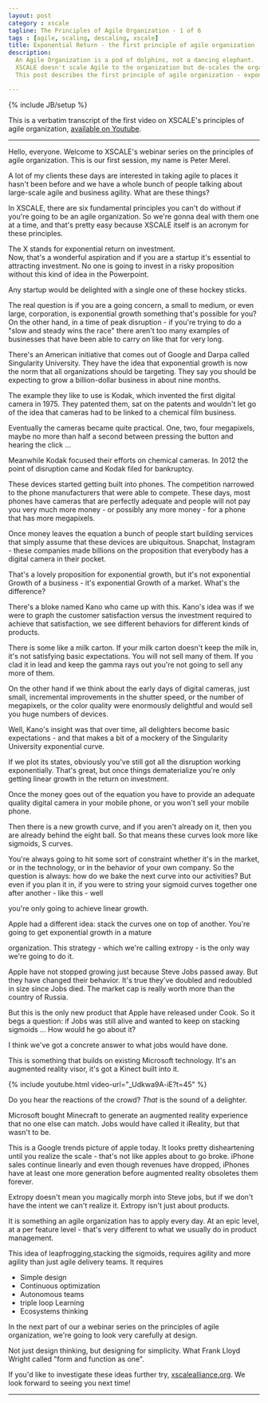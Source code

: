 ```yaml
---
layout: post
category : xscale
tagline: The Principles of Agile Organization - 1 of 6
tags : [agile, scaling, descaling, xscale]
title: Exponential Return - the first principle of agile organization
description: 
  An Agile Organization is a pod of dolphins, not a dancing elephant. 
  XSCALE doesn't scale Agile to the organization but de-scales the organization to Agile.
  This post describes the first principle of agile organization - exponential return.

---
```


{% include JB/setup %}

This is a verbatim transcript of the first video on 
XSCALE's principles of agile organization,
[available on Youtube].

---

Hello, everyone. Welcome to XSCALE's webinar series 
on the principles of agile organization.
This is our first session, my name is Peter Merel.

A lot of my clients these days are interested in taking agile to places
it hasn't been before and we have a whole bunch of people talking about 
large-scale agile and business agility. What are these things?

In  XSCALE, there are six fundamental principles you can't do without 
if you're going to be an agile organization.
So we're gonna deal with them one at a time, 
and that's pretty easy because XSCALE itself 
is an acronym for these principles.

The X stands for exponential return on investment.  
Now, that's a wonderful
aspiration and if you are a startup 
it's essential to attracting investment. 
No one is going to invest in a risky proposition
without this kind of idea in the Powerpoint.

<!-- 0:00:58.460,0:01:02.580 -->
Any startup would be delighted with a single one of these hockey sticks.

The real question is if you are a going concern, 
a small to medium, or even large, corporation,
is exponential growth something that's possible for you?
On the other hand, in a time of peak disruption - if you're trying to 
do a "slow and steady wins the race" there aren't too many examples
of businesses that have been able to carry on like that for very long.

There's an American initiative that comes out of Google and Darpa 
called Singularity University.
They have the idea that exponential growth 
is now the norm that all organizations should be targeting.
They say you should be expecting to grow a billion-dollar business 
in about nine months.

The example they like to use is Kodak, 
which invented the first digital camera in 1975.
They patented them, sat on the patents 
and wouldn't let go of the idea that cameras 
had to be linked to a chemical film business.

Eventually the cameras became quite practical. 
One, two, four megapixels, 
maybe no more than half a second between pressing the button and hearing the click ...

Meanwhile Kodak focused their efforts on chemical cameras. 
In 2012 the point of disruption came and Kodak filed for bankruptcy.

<!-- 0:02:18.000,0:02:20.940 -->
These devices started getting built into phones.
The competition narrowed to the phone manufacturers that were able to compete.
These days, most phones have cameras that are perfectly adequate 
and people will not pay you very much more money - or possibly any more money -
for a phone that has more megapixels.

Once money leaves the equation 
a bunch of people start building services 
that simply assume that these devices are ubiquitous.
Snapchat, Instagram - these companies made billions 
on the proposition that everybody has a digital camera in their pocket.

That's a lovely proposition for exponential growth, 
but it's not exponential Growth of a business - it's exponential Growth of a market.
What's the difference?

There's a bloke named Kano who came up with this.
Kano's idea was if we were to graph
the customer satisfaction versus the investment 
required to achieve that satisfaction,
we see different behaviors for different kinds of products.

<!-- 0:03:22.880,0:03:29.040 -->
There is some like a milk carton. 
If your milk carton doesn't keep the milk in, 
it's not satisfying basic expectations.
You will not sell many of them.
If you clad it in lead and keep the gamma rays out
you're not going to sell any more of them.

On the other hand if we think about the early days of 
digital cameras, just small, incremental improvements in
the shutter speed, or the number of megapixels, or the color quality
were enormously delightful
and would sell you huge numbers of devices.

<!-- 0:03:56.360,0:04:04.640 -->
Well, Kano's insight was that over time, 
all delighters become basic expectations - 
and that makes a bit of a mockery of the Singularity
University exponential curve.

If we plot its states, 
obviously you've still got all the disruption working exponentially. 
That's great,
but once things dematerialize 
you're only getting linear growth in the return on investment.

Once the money goes out of the equation you have to provide 
an adequate quality digital camera in your mobile phone,
or you won't sell your mobile phone.

Then there is a new growth curve, 
and if you aren't already on it, then you are already behind the eight ball.
So that means these curves look more like sigmoids, S curves.

<!-- 0:04:40.360,0:04:42.400 -->

You're always going to hit some sort of constraint 
whether it's in the market, or in the technology, or in the
behavior of your own company. 
So the question is always: how do we bake the next curve into our activities?
But even if you plan it in, if you were to string your sigmoid curves together one after another - like this - well
<!-- 0:05:02.200,0:05:04.360 -->
you're only going to achieve linear growth.

Apple had a different idea: stack the curves one on top of another. You're going to get exponential growth in a mature
<!-- 0:05:11.360,0:05:16.080 -->
organization. This strategy - which we're calling extropy - 
is the only way we're going to do it.

Apple have not stopped growing
just because Steve Jobs passed away. 
But they have changed their behavior. It's true
they've doubled and redoubled in size since Jobs died. 
The market cap is really worth more than the country of Russia.

<!-- 0:05:35.280,0:05:38.800 -->
But this is the only new product that Apple have released under Cook.
So it begs a question: if Jobs was still alive and wanted to keep on stacking sigmoids ...
How would he go about it?

I think we've got a concrete answer to what jobs would have done.

This is something that builds on existing Microsoft technology. It's an augmented reality visor, it's got a Kinect built into it.

{% include youtube.html video-url="_Udkwa9A-iE?t=45" %}

Do you hear the reactions of the crowd? _That_ is the sound of a delighter.

Microsoft bought Minecraft to generate 
an augmented reality experience that no one else can match. 
Jobs would have called it iReality, but that wasn't to be.

<!-- 0:06:53.600,0:07:01.200 -->
This is a Google trends picture of apple today. 
It looks pretty disheartening until you realize the scale - 
that's not like apples about to go broke.
iPhone sales continue linearly 
and even though revenues have dropped, 
iPhones have at least one more generation 
before augmented reality obsoletes them forever.

Extropy doesn't mean you magically morph into Steve jobs, 
but if we don't have the intent we can't realize it.
Extropy isn't just about products.

It is something an agile organization has to apply every day.
At an epic level, at a per feature level - 
that's very different to what we usually do in product management.

This idea of leapfrogging,stacking the sigmoids, 
requires agility and more agility than just agile delivery teams. 
It requires

 * Simple design
 * Continuous optimization
 * Autonomous teams
 * triple loop Learning
 * Ecosystems thinking

In the next part of our a webinar series on the principles of agile organization,
we're going to look very carefully at design.

Not just design thinking, but designing for simplicity. 
What Frank Lloyd Wright called "form and function as one".

If you'd like to investigate these ideas further try, [xscalealliance.org]. 
We look forward to seeing you next time!

---

 [available on Youtube]: https://youtu.be/7dzVvqfFLhA 
 [xscalealliance.org]: https://xscalealliance.org
 [Microsoft Hololens]: https://youtu.be/_Udkwa9A-iE?t=45

